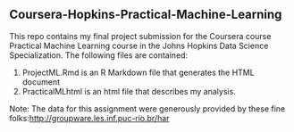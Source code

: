   <div id="readme" class="blob instapaper_body">
    <article class="markdown-body entry-content" itemprop="mainContentOfPage"><h1><a id="user-content-coursera-hopkins-practical-machine-learning" class="anchor" href="#coursera-hopkins-practical-machine-learning" aria-hidden="true"><span class="octicon octicon-link"></span></a>Coursera-Hopkins-Practical-Machine-Learning</h1>

<p>This repo contains my final project submission for the Coursera course Practical Machine Learning course in the Johns Hopkins Data Science Specialization.  The following files are contained:</p>

<ol>
<li>ProjectML.Rmd  is an R Markdown file that generates the HTML document </li>
<li>PracticalMLhtml is an html file that describes my analysis.</li>
</ol>

<p>Note: The data for this assignment were generously provided by these fine folks:<a href="http://groupware.les.inf.puc-rio.br/har">http://groupware.les.inf.puc-rio.br/har</a> </p>
</article>
  </div>

</div>
